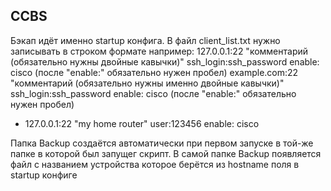 ## CCBS
Бэкап идёт именно startup конфига.
В файл client_list.txt нужно записывать в строком формате например:
127.0.0.1:22 "комментарий (обязательно нужны двойные кавычки)" ssh_login:ssh_password enable: cisco (после "enable:" обязательно нужен пробел)
example.com:22  "комментарий (обязательно нужны именно двойные кавычки)" ssh_login:ssh_password enable: cisco (после "enable:" обязательно нужен пробел)
- 127.0.0.1:22 "my home router" user:123456 enable: cisco

Папка Backup создаётся автоматически при первом запуске в той-же папке в которой был запущег скрипт.
В самой папке Backup появляется файл с названием устройства которое берётся из hostname поля в startup конфиге
